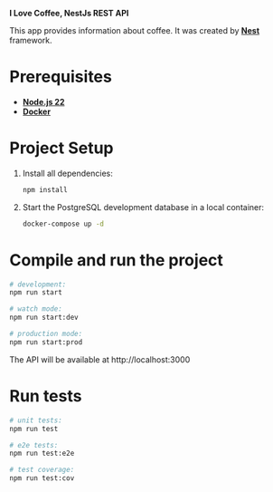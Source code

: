 **I Love Coffee, NestJs REST API**

This app provides information about coffee. It was created by [**Nest**](https://nestjs.com) framework.

# Prerequisites

- **[Node.js 22](https://nodejs.org/en)**
- **[Docker](https://www.docker.com)**

# Project Setup

1. Install all dependencies:
   ```bash
   npm install
   ```
2. Start the PostgreSQL development database in a local container:
   ```bash
   docker-compose up -d
   ```

# Compile and run the project

```bash
# development:
npm run start

# watch mode:
npm run start:dev

# production mode:
npm run start:prod
```
The API will be available at http://localhost:3000

# Run tests

```bash
# unit tests:
npm run test

# e2e tests:
npm run test:e2e

# test coverage:
npm run test:cov
```
